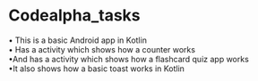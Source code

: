 # Codealpha_tasks
• This is a basic Android app in Kotlin <br>
• Has a activity which shows how a counter works
<br>
•And has a activity which shows how a flashcard quiz app works
<br>
•It also shows how a basic toast works in Kotlin